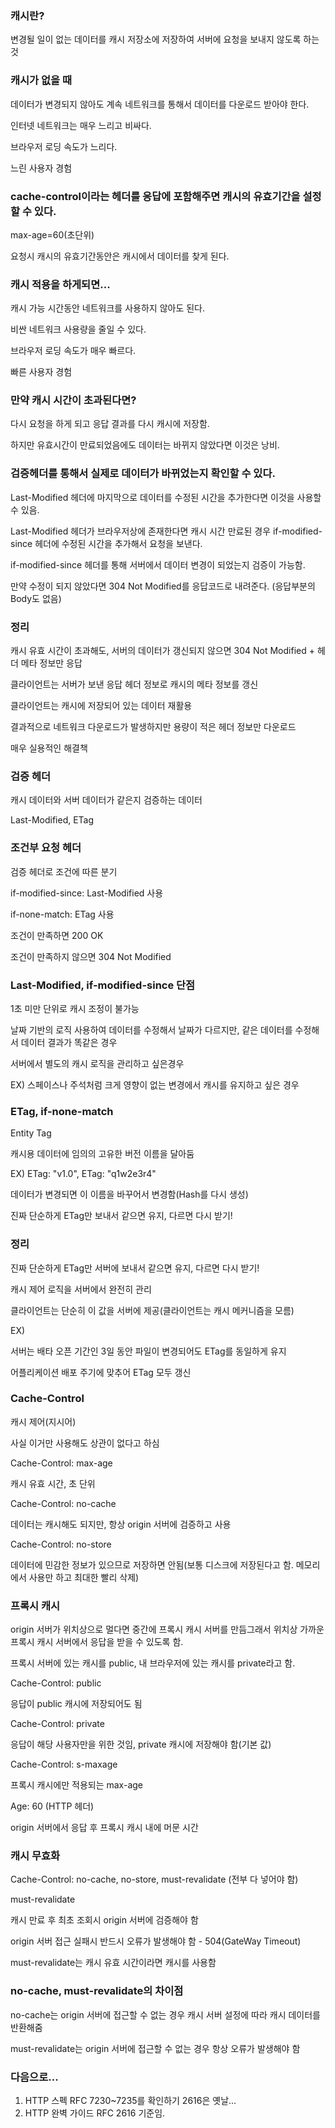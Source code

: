 ### 캐시란?
변경될 일이 없는 데이터를 캐시 저장소에 저장하여 서버에 요청을 보내지 않도록 하는 것

### 캐시가 없을 때
데이터가 변경되지 않아도 계속 네트워크를 통해서 데이터를 다운로드 받아야 한다.

인터넷 네트워크는 매우 느리고 비싸다.

브라우저 로딩 속도가 느리다.

느린 사용자 경험

### cache-control이라는 헤더를 응답에 포함해주면 캐시의 유효기간을 설정할 수 있다.
max-age=60(초단위)

요청시 캐시의 유효기간동안은 캐시에서 데이터를 찾게 된다.

### 캐시 적용을 하게되면...
캐시 가능 시간동안 네트워크를 사용하지 않아도 된다.

비싼 네트워크 사용량을 줄일 수 있다.

브라우저 로딩 속도가 매우 빠르다.

빠른 사용자 경험

### 만약 캐시 시간이 초과된다면?
다시 요청을 하게 되고 응답 결과를 다시 캐시에 저장함.

하지만 유효시간이 만료되었음에도 데이터는 바뀌지 않았다면 이것은 낭비.

### 검증헤더를 통해서 실제로 데이터가 바뀌었는지 확인할 수 있다.
Last-Modified 헤더에 마지막으로 데이터를 수정된 시간을 추가한다면 이것을 사용할 수 있음.

Last-Modified 헤더가 브라우저상에 존재한다면 캐시 시간 만료된 경우 if-modified-since 헤더에 수정된 시간을 추가해서 요청을 보낸다.

if-modified-since 헤더를 통해 서버에서 데이터 변경이 되었는지 검증이 가능함.

만약 수정이 되지 않았다면 304 Not Modified를 응답코드로 내려준다. (응답부분의 Body도 없음)

### 정리
캐시 유효 시간이 초과해도, 서버의 데이터가 갱신되지 않으면 304 Not Modified + 헤더 메타 정보만 응답

클라이언트는 서버가 보낸 응답 헤더 정보로 캐시의 메타 정보를 갱신

클라이언트는 캐시에 저장되어 있는 데이터 재활용

결과적으로 네트워크 다운로드가 발생하지만 용량이 적은 헤더 정보만 다운로드

매우 실용적인 해결책

### 검증 헤더
캐시 데이터와 서버 데이터가 같은지 검증하는 데이터

Last-Modified, ETag

### 조건부 요청 헤더
검증 헤더로 조건에 따른 분기

if-modified-since: Last-Modified 사용

if-none-match: ETag 사용

조건이 만족하면 200 OK

조건이 만족하지 않으면 304 Not Modified

### Last-Modified, if-modified-since 단점
1초 미만 단위로 캐시 조정이 불가능

날짜 기반의 로직 사용하여 데이터를 수정해서 날짜가 다르지만, 같은 데이터를 수정해서 데이터 결과가 똑같은 경우

서버에서 별도의 캐시 로직을 관리하고 싶은경우

EX) 스페이스나 주석처럼 크게 영향이 없는 변경에서 캐시를 유지하고 싶은 경우

### ETag, if-none-match
Entity Tag

캐시용 데이터에 임의의 고유한 버전 이름을 달아둠

EX) ETag: "v1.0", ETag: "q1w2e3r4"

데이터가 변경되면 이 이름을 바꾸어서 변경함(Hash를 다시 생성)

진짜 단순하게 ETag만 보내서 같으면 유지, 다르면 다시 받기!

### 정리
진짜 단순하게 ETag만 서버에 보내서 같으면 유지, 다르면 다시 받기!

캐시 제어 로직을 서버에서 완전히 관리

클라이언트는 단순히 이 값을 서버에 제공(클라이언트는 캐시 메커니즘을 모름)

EX)

서버는 배타 오픈 기간인 3일 동안 파일이 변경되어도 ETag를 동일하게 유지

어플리케이션 배포 주기에 맞추어 ETag 모두 갱신

### Cache-Control
캐시 제어(지시어)

사실 이거만 사용해도 상관이 없다고 하심

Cache-Control: max-age

캐시 유효 시간, 초 단위

Cache-Control: no-cache

데이터는 캐시해도 되지만, 항상 origin 서버에 검증하고 사용

Cache-Control: no-store

데이터에 민감한 정보가 있으므로 저장하면 안됨(보통 디스크에 저장된다고 함. 메모리에서 사용만 하고 최대한 빨리 삭제)

### 프록시 캐시
origin 서버가 위치상으로 멀다면 중간에 프록시 캐시 서버를 만듬그래서 위치상 가까운 프록시 캐시 서버에서 응답을 받을 수 있도록 함.

프록시 서버에 있는 캐시를 public, 내 브라우저에 있는 캐시를 private라고 함.

Cache-Control: public

응답이 public 캐시에 저장되어도 됨

Cache-Control: private

응답이 해당 사용자만을 위한 것임, private 캐시에 저장해야 함(기본 값)

Cache-Control: s-maxage

프록시 캐시에만 적용되는 max-age

Age: 60 (HTTP 헤더)

origin 서버에서 응답 후 프록시 캐시 내에 머문 시간

### 캐시 무효화
Cache-Control: no-cache, no-store, must-revalidate (전부 다 넣어야 함)

must-revalidate

캐시 만료 후 최초 조회시 origin 서버에 검증해야 함

origin 서버 접근 실패시 반드시 오류가 발생해야 함 - 504(GateWay Timeout)

must-revalidate는 캐시 유효 시간이라면 캐시를 사용함

### no-cache, must-revalidate의 차이점
no-cache는 origin 서버에 접근할 수 없는 경우 캐시 서버 설정에 따라 캐시 데이터를 반환해줌

must-revalidate는 origin 서버에 접근할 수 없는 경우 항상 오류가 발생해야 함

### 다음으로...
1. HTTP 스펙
	RFC 7230~7235를 확인하기 2616은 옛날...
2. HTTP 완벽 가이드
	RFC 2616 기준임.